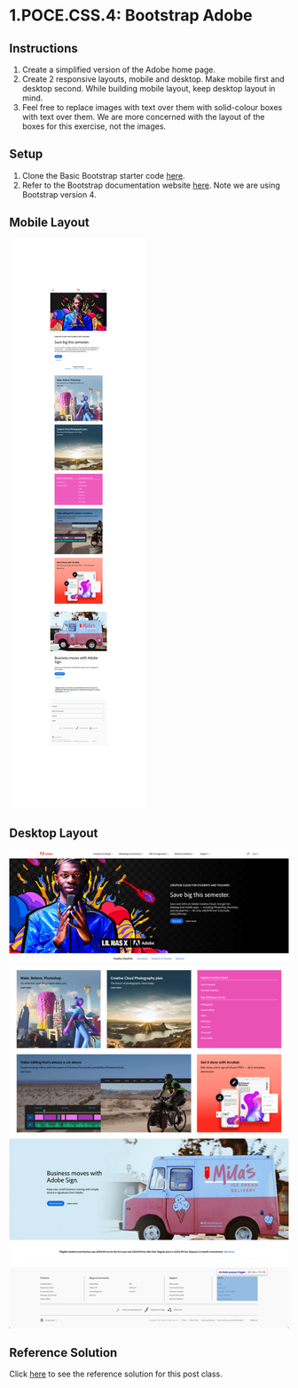 # 1.POCE.CSS.4: Bootstrap Adobe

## Instructions

1. Create a simplified version of the Adobe home page.
2. Create 2 responsive layouts, mobile and desktop. Make mobile first and desktop second. While building mobile layout, keep desktop layout in mind.
3. Feel free to replace images with text over them with solid-colour boxes with text over them. We are more concerned with the layout of the boxes for this exercise, not the images.

## Setup

1. Clone the Basic Bootstrap starter code [here](https://github.com/rocketacademy/basic-bootstrap-bootcamp).
2. Refer to the Bootstrap documentation website [here](https://getbootstrap.com/docs/4.6/getting-started/introduction/). Note we are using Bootstrap version 4.

## Mobile Layout

![](../../.gitbook/assets/adobe-mob-3.jpg)

## Desktop Layout

![](../../.gitbook/assets/adobe.com.png)

## Reference Solution

Click [here](https://github.com/rocketacademy/basic-bootstrap-bootcamp/tree/bootstrap-adobe) to see the reference solution for this post class.

